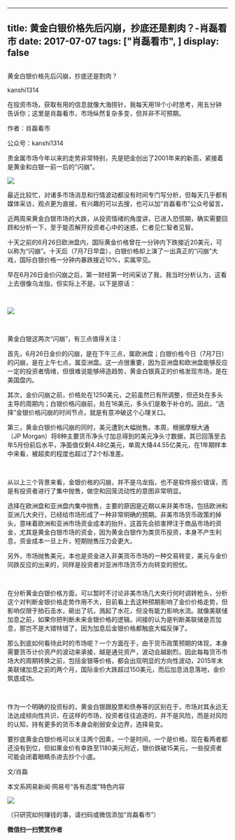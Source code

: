 
---
title:  黄金白银价格先后闪崩，抄底还是割肉？-肖磊看市
date: 2017-07-07
tags: ["肖磊看市", ]
display: false
---


## 



黄金白银价格先后闪崩，抄底还是割肉？




kanshi1314




在投资市场，获取有用的信息就像大海捞针，我每天用18个小时思考，用五分钟告诉你；这里是肖磊看市，市场纵然复杂多变，但并非不可预期。


作者：肖磊看市

公众号：kanshi1314



贵金属市场今年以来的走势非常特别，先是钯金创出了2001年来的新高，紧接着是黄金和白银一前一后的“闪崩”。



<img data-s="300,640" data-type="png" src="http://mmbiz.qpic.cn/mmbiz_png/rIYcHn0KrPTAtdBodOPHZ3fFiaKic5TpeKEusPn6MoXL8W6cAXq4ClnIbn3Pu3zBE4ic8XFlP68ueTjgkCMyILr3w/0?wx_fmt=png" class="" data-ratio="0.5294797687861271" data-w="865"/>



最近比较忙，对诸多市场消息和行情波动都没有时间专门写分析，但每天几乎都有媒体采访，观点更为直接，有兴趣的可以去搜，也可以加“肖磊看市”公众号留言。



近两周来黄金白银市场的大跌，从投资情绪的角度讲，已进入恐慌期，确实需要回顾和分析一下，至于能否解开投资者心中的迷惑，仁者见仁智者见智。



十天之前的6月26日欧洲盘内，国际黄金价格曾在一分钟内下跌接近20美元，可以称为“闪崩”。十天后（7月7日早盘），白银价格却上演了一出真正的“闪崩”大戏，国际白银价格一分钟内暴跌接近10%，实属罕见。



早在6月26日金价闪崩之后，第一财经第一时间采访了我，我当时分析认为，这看上去很像乌龙指，但实际上不是。以下是原话：

&nbsp;

<img data-s="300,640" data-type="jpeg" src="http://mmbiz.qpic.cn/mmbiz_jpg/rIYcHn0KrPTAtdBodOPHZ3fFiaKic5TpeKLuibXicTN7aFFCgZGv9PoAJGKsibMcqqkYgNwHs50xI4ia59Tuwfz3wfIg/0?wx_fmt=jpeg" class="" data-ratio="1.6243654822335025" data-w="788"/>

&nbsp;

黄金白银这两次“闪崩”，有三点值得关注：



首先，6月26日金价的闪崩，是在下午三点，属欧洲盘；白银价格今日（7月7日）的闪崩，是在上午七点，属亚洲盘。这一点很重要，因为亚洲盘和欧洲盘能够反应一定的投资者情绪，但很难说能够缔造趋势，黄金白银真正的价格发现市场，是在美国盘内。



其次，金价闪崩之前，价格处在1250美元，之前虽然已有所调整，但还处在多头主导的周期内；白银价格闪崩前，处在16美元，多头们是敢于补仓的。因此，“选择”金银价格闪崩的时间节点，就是有意冲破这个心理关口。



第三，黄金白银价格闪崩的同时，美元遭到大幅抛售。本周，根据摩根大通（JP&nbsp;Morgan）将8种主要货币净头寸加总得到的美元净头寸数据，其已回落至去年5月份前后水平，净面值仅剩4.48亿美元，单周大降44.55亿美元，在1年期样本中来看，被超卖的程度也超过了2个标准差。

&nbsp;

从以上三个背景来看，金银价格的闪崩，并不是乌龙指，也不是软件报价错误，而是有投资者进行了集中抛售，做空和回笼流动性的意图非常明显。



选择在欧洲盘和亚洲盘内集中抛售，主要的原因是近期以来非美市场，包括欧洲和亚洲几大央行，已经给市场形成了一种非常明确的预期。非美市场货币政策的掉头，意味着欧洲和亚洲市场资金成本的抬升，这首先会损害押注于商品市场的资金，尤其是黄金白银市场的资金，因为黄金白银作为类货币投资，本身不产生利息，资金成本一旦上升，短期抛售压力会更大。



另外，市场抛售美元，本也是资金进入非美货币市场的一种交易转变，美元与金价同跌反应的出来的，同样是投资者对亚洲市场货币方向转变的担忧。

&nbsp;

在分析黄金白银价格方面，可以暂时不讨论非美市场几大央行何时调转枪头，分析这个对判断金银价格走势作用不大，目前看上去这种预期影响了金价价格走势，但影响仅限于拍石击水，砸出了坑，溅起了水花，但没有能力影响水流。就像美联储加息之前，如果你把判断未来金银价格的逻辑，间接的认为是判断美联储是否加息，那岂不是大错特错了，因为加息后金银价格都触底大幅反弹了。



那么到底如何看待此时的市场呢？一个方面在于，由于货币政策预期的体现，本身需要货币计价资产的波动来承接，越是通兑资产，波动会越剧烈，因此每每货币市场大的周期转换之前，包括金银等价格，都会出现明显的方向性波动，2015年末美联储加息之前的两个月，国际金价大跌超过150美元，而后加息消息落地，金价筑底成功。

&nbsp;

作为一个明确的投资标的，黄金白银跟股票和债券等的区别在于，市场对其永远无法达成倾向性共识，在这样的市场，投资者往往追逐的，并不是风险，而是对风险的认知，持有更多的货币本身会削弱安全边界，选择易变。



要抄底黄金白银价格可以关注两个因素，一个是时间，一个是价格，现在看两者都还没有到位，但如果金价有幸跌至1180美元附近，银价跌破15美元，一些投资者可能会闭着眼睛杀进去抄个小底。



文/肖磊



本文系网易新闻·网易号“各有态度”特色内容



<img class="" data-ratio="1" data-s="300,640" src="http://mmbiz.qpic.cn/mmbiz_jpg/rIYcHn0KrPSjOtc2kgTPibsxhaoD4Krel3cd9hnIh6dkibBqkMukKKL7yLxCYzuogxEG3qoO5MCBQgbXbldPxcLw/640?wx_fmt=jpeg" data-type="jpeg" data-w="430" style="line-height: 25.6px; box-sizing: border-box !important; word-wrap: break-word !important; visibility: visible !important; width: auto !important;" width="auto"/>

（只研究如何赚钱的事，请扫码或微信添加“肖磊看市”）




**微信扫一扫赞赏作者**















